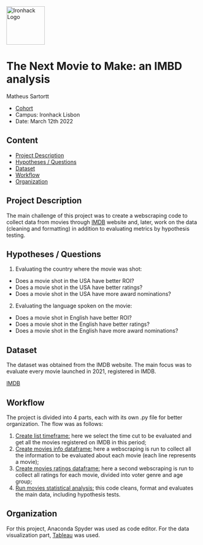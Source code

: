 <img src="https://bit.ly/2VnXWr2" alt="Ironhack Logo" width="100"/>

# The Next Movie to Make: an IMBD analysis
Matheus Sartortt

- [Cohort](https://my.ironhack.com/cohorts/5f60a919b77d4c478c04cf99/profile) 
- Campus: Ironhack Lisbon
- Date: March 12th 2022

## Content
- [Project Description](#project-description)
- [Hypotheses / Questions](#hypotheses-/-questions)
- [Dataset](#dataset)
- [Workflow](#workflow)
- [Organization](#organization)

<a name="project-description"></a>

## Project Description
The main challenge of this project was to create a webscraping code to collect data from movies through [IMDB](https://www.imdb.com/)  website and, later, work on the data (cleaning and formatting) in addition to evaluating metrics by hypothesis testing. 

<a name="hypotheses-/-questions"></a>

## Hypotheses / Questions
1. Evaluating the country where the movie was shot:
- Does a movie shot in the USA have better ROI?
- Does a movie shot in the USA have better ratings?
- Does a movie shot in the USA have more award nominations?

2. Evaluating the language spoken on the movie:
- Does a movie shot in English have better ROI?
- Does a movie shot in the English have better ratings?
- Does a movie shot in the English have more award nominations?

<a name="dataset"></a>

## Dataset
The dataset was obtained from the IMDB website. The main focus was to evaluate every movie launched in 2021, registered in IMDB.

[IMDB](https://www.imdb.com/search/title/?title_type=feature,tv_movie&release_date=2021-01-01,2021-12-31)

<a name="workflow"></a>

## Workflow
The project is divided into 4 parts, each with its own .py file for better organization. The flow was as follows:

1. [Create list timeframe:](https://github.com/msartortt/Project-Week-6/blob/master/your-project/01_create_list_timeframe.py) here we select the time cut to be evaluated and get all the movies registered on IMDB in this period;
2. [Create movies info dataframe:](https://github.com/msartortt/Project-Week-6/blob/master/your-project/02_create_movies_info_dataframe.py) here a webscraping is run to collect all the information to be evaluated about each movie (each line represents a movie);
3. [Create movies ratings dataframe:](https://github.com/msartortt/Project-Week-6/blob/master/your-project/03_create_movies_ratings_dataframe.py) here a second webscraping is run to collect all ratings for each movie, divided into voter genre and age group;
4. [Run movies statistical analysis:](https://github.com/msartortt/Project-Week-6/blob/master/your-project/04_run_movies_statistical_analysis.py) this code cleans, format and evaluates the main data, including hypothesis tests.

<a name="organization"></a>

## Organization
For this project, Anaconda Spyder was used as code editor. For the data visualization part, [Tableau](https://public.tableau.com/app/profile/matheus8205/viz/project_imbd/Dashboard?publish=yes)  was used.

